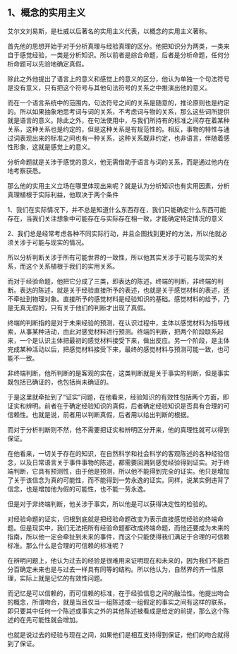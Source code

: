 <h2>1、概念的实用主义</h2><p data-pid="FohwsKvc">艾尔文刘易斯，是杜威以后著名的实用主义代表，以概念的实用主义著称。</p><p data-pid="dROvfJSX">首先他的思想开始于对于分析真理与经验真理的区分。他把知识分为两类，一类来自于感觉经验，一类是分析知识。所以前者是综合命题，后者是分析命题，任何分析命题可以先验地确定真假。</p><p data-pid="BGeb8Em9">除此之外他提出了语言上的意义和感觉上的意义的区分，他认为单独一个句法符号是没有意义，只有把这个符号与其他句法符号的关系之中推演出他的意义。</p><p data-pid="u-yrI-7f">而在一个语言系统中的范围内，句法符号之间的关系是随意的，推论原则也是约定的。所以如果抽象地思考词与词的关系，不考虑词与物的关系，那么这些词所提供就是语言的意义。除此之外，在句法使用中，与我们所持有的标准之间存在着某种关系，这种关系也是约定的，但是这种关系是有规范性的。相反，事物的特性与通过词表现出来的标准之间也有一种关系，这种关系既非约定，也非语言，伴随着感性形象，这就是感觉上的意义。</p><p data-pid="a6ejoArZ">分析命题就是关涉于感觉的意义，他无需借助于语言与词的关系，而是通过他内在地考察获悉。</p><p data-pid="2KjEt75D">那么他的实用主义立场在哪里体现出来呢？就是认为分析知识也有实用因素，分析真理植根于实际利益，他取决于两个条件</p><p data-pid="wgY2Nv0o">1、我们在实际情况下，并不总是知道什么东西存在，我们只能确定什么东西可能存在，当我们关注想象中可能存在与实际存在相一致，才能确定特定情况的意义</p><p data-pid="8Kdf1GvA">2、我们总是经常考虑各种不同实际行动，并且企图找到更好的方法，所以他就必须关涉于可能与现实的情况。</p><p data-pid="ny9Mg5ts">所以分析判断关涉于所有可能世界的一致性，所以他其实关涉于可能与现实的关系，而这个关系植根于我们的实用关系。</p><p data-pid="RuKiHGWJ">而对于经验命题，他把它分成了三类，即表达的陈述，终端的判断，非终端的判断。表达的陈述，就是关于经验直接所予的表述，也就是关于感觉材料的表述，还不牵扯到物理对象。直接所予的感觉材料是经验知识的基础。感觉材料的给予，乃是无真无假的，只有关于他们的判断才出现了真假。</p><p data-pid="To58TwoY">终端的判断指的是对于未来经验的预测，在认识过程中，主体以感觉材料为指导线索，从事某种活动，由此对感觉材料进行预测。终端的判断，把两个阶段联系起来，一个是认识主体把最初的感觉材料接受下来，做出反应。另一个阶段，是主体完成某种活动以后，把感觉材料接受下来，最终的感觉材料与预测可能一致，也可能不一致。</p><p data-pid="rTbW6SPQ">非终端判断，他所判断的是客观的实在，这类判断就是关于事实的判断，但是事实既包括已确证的，也包括尚未确证的。</p><p data-pid="nbNrnh_N">于是这里就牵扯到了“证实”问题，在他看来，经验知识的有效性包括两个方面，即证实和辨明。前者在于确定经验知识的真假，后者确定经验知识是否具有合理的可信赖性。也就是说，前者用以判断真假，后者用以给出判断的根据。</p><p data-pid="Dhhr8p-i">而对于分析判断则不然，他不需要把证实和辨明区分开来，他的真理性就可以得到保证。</p><p data-pid="QB6iNX13">在他看来，一切关于存在的知识，在自然科学和社会科学的客观陈述的各种经验信念，以及日常语言关于事件事物的陈述，都需要回溯到感觉经验得到证实。对于终端判断，它具有预测性，由于他是预测，所以他不能得到完全的证实。他只是增加了关于该信念为真的可能性，而不能得到一劳永逸的证实。同样，说某实例违背了信念，也是增加他为假的可能性，也不能一劳永逸。</p><p data-pid="W5QCu18y">但是对于非终端判断，他关涉于事实，所以他是可以获得决定性的检验的。</p><p data-pid="4LOZjLMe">对经验命题的证实，归根到底就是把经验命题改变为表示直接感觉经验的终端命题。但是现实中，我们无法把所有经验命题都改成终端命题，而他还要成为未来的指南，所以他一定会牵扯到未来的事件，而这个只能使得我们满足于合理的可信赖标准。那么什么是合理的可信赖的标准呢？</p><p data-pid="6sjqqmBK">在辨明问题上，他认为过去的经验是很难用来证明现在和未来的，因为我们不能百分百确定未来也是与过去一样具有同等的结构。所以他认为，自然界的齐一性原理，实际上就是记忆的有效性问题。</p><p data-pid="9JwEJwGd">而记忆是可以信赖的，而可信赖的标准，在于经验信息之间的融洽性。他提出吻合的概念，所谓吻合，就是当且仅当一组陈述或一组假定的事实之间有这样的联系，即只要其中任何一个陈述或事实之外的其他陈述被看成是给定的前提，那么这个陈述的在先可能性就会增加。</p><p data-pid="Qj6fLca5">也就是说过去的经验与现在之间，如果他们是相互支持得到保证，他们的吻合就得到了保证。</p><p></p><p></p><p></p><p></p><p></p><p></p><p></p><p></p>